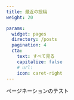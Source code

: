 ```yaml
---
title: 最近の投稿
weight: 20

params: 
  widget: pages
  directory: /posts
  pagination: 4
  cta: 
    text: すべて見る
    capitalize: false
    # url: 
    icon: caret-right
---
```


ページネーションのテスト